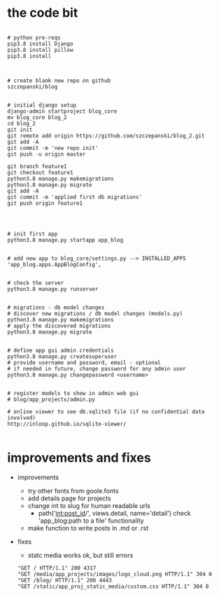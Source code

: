 
# the code bit

```

# python pre-reqs 
pip3.8 install Django
pip3.8 install pillow
pip3.8 install 



# create blank new repo on github
szczepanski/blog


# initial django setup 
django-admin startproject blog_core
mv blog_core blog_2
cd blog_2
git init
git remote add origin https://github.com/szczepanski/blog_2.git
git add -A
git commit -m 'new repo init'
git push -u origin master

git branch feature1
git checkout feature1
python3.8 manage.py makemigrations
python3.8 manage.py migrate
git add -A
git commit -m 'applied first db migrations'
git push origin feature1




# init first app 
python3.8 manage.py startapp app_blog


# add new app to blog_core/settings.py --> INSTALLED_APPS
'app_blog.apps.AppBlogConfig',


# check the server
python3.8 manage.py runserver


# migrations - db model changes
# discover new migrations / db model changes (models.py)
python3.8 manage.py makemigrations
# apply the discovered migrations
python3.8 manage.py migrate


# define app gui admin credentials
python3.8 manage.py createsuperuser
# provide username and password, email - optional 
# if needed in future, change password for any admin user
python3.8 manage.py changepassword <username>


# register models to show in admin web gui 
# blog/app_projects/admin.py

# online viewer to see db.sqlite3 file (if no confidential data involved)
http://inloop.github.io/sqlite-viewer/


```

# improvements and fixes

- improvements
    - try other fonts from goole.fonts
    - add details page for projects 
    - change int to slug for human readable urls
        - path('<int:post_id>/', views.detail, name='detail')
    check 'app_blog:path to a file' functionality
    - make function to write posts in .md or .rst

- fixes
    - statc media works ok, but still errors 
    ```
    "GET / HTTP/1.1" 200 4317
    "GET /media/app_projects/images/logo_cloud.png HTTP/1.1" 304 0
    "GET /blog/ HTTP/1.1" 200 4443
    "GET /static/app_proj_static_media/custom.css HTTP/1.1" 304 0
    ```